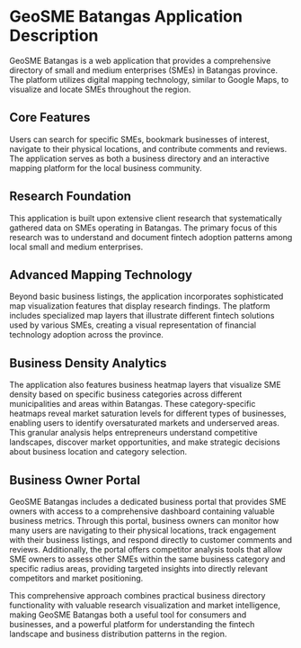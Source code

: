 # GeoSME Batangas Application Description

GeoSME Batangas is a web application that provides a comprehensive directory of small and medium enterprises (SMEs) in Batangas province. The platform utilizes digital mapping technology, similar to Google Maps, to visualize and locate SMEs throughout the region.

## Core Features

Users can search for specific SMEs, bookmark businesses of interest, navigate to their physical locations, and contribute comments and reviews. The application serves as both a business directory and an interactive mapping platform for the local business community.

## Research Foundation

This application is built upon extensive client research that systematically gathered data on SMEs operating in Batangas. The primary focus of this research was to understand and document fintech adoption patterns among local small and medium enterprises.

## Advanced Mapping Technology

Beyond basic business listings, the application incorporates sophisticated map visualization features that display research findings. The platform includes specialized map layers that illustrate different fintech solutions used by various SMEs, creating a visual representation of financial technology adoption across the province.

## Business Density Analytics

The application also features business heatmap layers that visualize SME density based on specific business categories across different municipalities and areas within Batangas. These category-specific heatmaps reveal market saturation levels for different types of businesses, enabling users to identify oversaturated markets and underserved areas. This granular analysis helps entrepreneurs understand competitive landscapes, discover market opportunities, and make strategic decisions about business location and category selection.

## Business Owner Portal

GeoSME Batangas includes a dedicated business portal that provides SME owners with access to a comprehensive dashboard containing valuable business metrics. Through this portal, business owners can monitor how many users are navigating to their physical locations, track engagement with their business listings, and respond directly to customer comments and reviews. Additionally, the portal offers competitor analysis tools that allow SME owners to assess other SMEs within the same business category and specific radius areas, providing targeted insights into directly relevant competitors and market positioning.

This comprehensive approach combines practical business directory functionality with valuable research visualization and market intelligence, making GeoSME Batangas both a useful tool for consumers and businesses, and a powerful platform for understanding the fintech landscape and business distribution patterns in the region.
